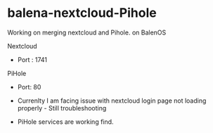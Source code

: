 # balena-nextcloud-Pihole
Working on merging nextcloud and Pihole. on BalenOS

Nextcloud 
- Port : 1741

PiHole 
- Port: 80

- Currenlty I am facing issue with nextcloud login page not loading properly - Still troubleshooting
- PiHole services are working find. 
